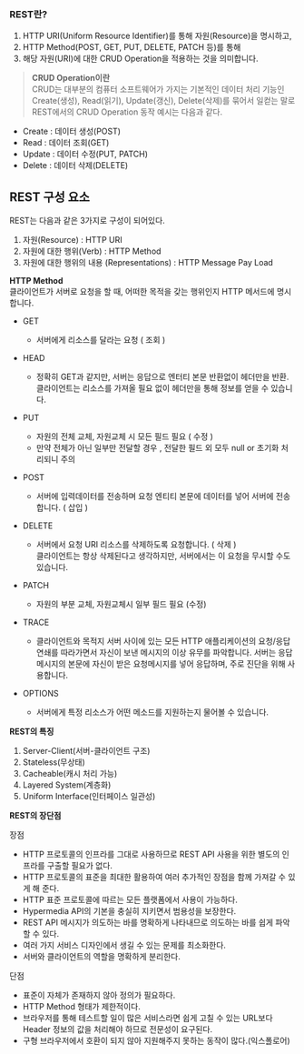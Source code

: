 ### REST란?
1. HTTP URI(Uniform Resource Identifier)를 통해 자원(Resource)을 명시하고,
2. HTTP Method(POST, GET, PUT, DELETE, PATCH 등)를 통해
3. 해당 자원(URI)에 대한 CRUD Operation을 적용하는 것을 의미합니다.

> **CRUD Operation이란** <br>
CRUD는 대부분의 컴퓨터 소프트웨어가 가지는 기본적인 데이터 처리 기능인 Create(생성), Read(읽기), Update(갱신), Delete(삭제)를 묶어서 일컫는 말로
REST에서의 CRUD Operation 동작 예시는 다음과 같다.


+ Create : 데이터 생성(POST) <br>
+ Read : 데이터 조회(GET) <br>
+ Update : 데이터 수정(PUT, PATCH) <br>
+ Delete : 데이터 삭제(DELETE) <br>

## REST 구성 요소

REST는 다음과 같은 3가지로 구성이 되어있다.

1. 자원(Resource) : HTTP URI
2. 자원에 대한 행위(Verb) : HTTP Method
3. 자원에 대한 행위의 내용 (Representations) : HTTP Message Pay Load

**HTTP Method** <br>
클라이언트가 서버로 요청을 할 때, 어떠한 목적을 갖는 행위인지 HTTP 메서드에 명시합니다.

+ GET
    + 서버에게 리소스를 달라는 요청 ( 조회 ) <br>
+ HEAD <br>
    + 정확히 GET과 같지만, 서버는 응답으로 엔터티 본문 반환없이 헤더만을 반환.
    클라이언트는 리소스를 가져올 필요 없이 헤더만을 통해 정보를 얻을 수 있습니다.
+ PUT <br>
  + 자원의 전체 교체, 자원교체 시 모든 필드 필요 ( 수정 )
  + 만약 전체가 아닌 일부만 전달할 경우 , 전달한 필드 외 모두 null or 초기화 처리되니 주의 
+ POST <br>
  + 서버에 입력데이터를 전송하며 요청 엔티티 본문에 데이터를 넣어 서버에 전송합니다. ( 삽입 )
+ DELETE <br>
  + 서버에서 요청 URI 리소스를 삭제하도록 요청합니다. ( 삭제 ) <br>
클라이언트는 항상 삭제된다고 생각하지만, 서버에서는 이 요청을 무시할 수도 있습니다.

+ PATCH <br>
  + 자원의 부분 교체, 자원교체시 일부 필드 필요 (수정)

+ TRACE <br>
  + 클라이언트와 목적지 서버 사이에 있는 모든 HTTP 애플리케이션의 요청/응답 연쇄를 따라가면서 자신이 보낸 메시지의 이상 유무를 파악합니다.
서버는 응답 메시지의 본문에 자신이 받은 요청메시지를 넣어 응답하며, 주로 진단을 위해 사용합니다.
+ OPTIONS <br>
  + 서버에게 특정 리소스가 어떤 메소드를 지원하는지 물어볼 수 있습니다.



**REST의 특징**

1. Server-Client(서버-클라이언트 구조)
2. Stateless(무상태)
3. Cacheable(캐시 처리 가능)
4. Layered System(계층화)
5. Uniform Interface(인터페이스 일관성)


**REST의 장단점** <br>

장점
+ HTTP 프로토콜의 인프라를 그대로 사용하므로 REST API 사용을 위한 별도의 인프라를 구출할 필요가 없다.
+ HTTP 프로토콜의 표준을 최대한 활용하여 여러 추가적인 장점을 함께 가져갈 수 있게 해 준다.
+ HTTP 표준 프로토콜에 따르는 모든 플랫폼에서 사용이 가능하다.
+ Hypermedia API의 기본을 충실히 지키면서 범용성을 보장한다.
+ REST API 메시지가 의도하는 바를 명확하게 나타내므로 의도하는 바를 쉽게 파악할 수 있다.
+ 여러 가지 서비스 디자인에서 생길 수 있는 문제를 최소화한다.
+ 서버와 클라이언트의 역할을 명확하게 분리한다.


단점
+ 표준이 자체가 존재하지 않아 정의가 필요하다.
+ HTTP Method 형태가 제한적이다.
+ 브라우저를 통해 테스트할 일이 많은 서비스라면 쉽게 고칠 수 있는 URL보다 Header 정보의 값을 처리해야 하므로 전문성이 요구된다.
+ 구형 브라우저에서 호환이 되지 않아 지원해주지 못하는 동작이 많다.(익스폴로어)
